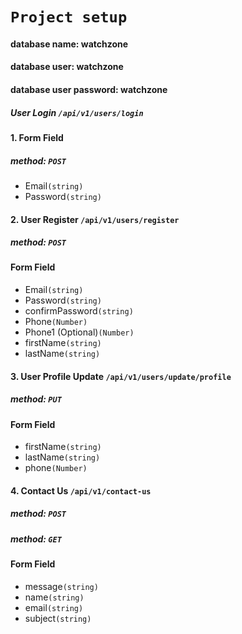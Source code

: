 # `Project setup`

#### database name: watchzone
#### database user: watchzone
#### database user password: watchzone


##### User Login `/api/v1/users/login`

#### 1. Form Field

##### method: `POST`

* Email`(string)`
* Password`(string)`

#### 2. User Register `/api/v1/users/register`

##### method: `POST`

#### Form Field
* Email`(string)`
* Password`(string)`
* confirmPassword`(string)`
* Phone`(Number)`
* Phone1 (Optional)`(Number)`
* firstName`(string)`
* lastName`(string)`

#### 3. User Profile Update `/api/v1/users/update/profile`

##### method: `PUT`

#### Form Field
* firstName`(string)`
* lastName`(string)`
* phone`(Number)`

#### 4. Contact Us `/api/v1/contact-us`

##### method: `POST`
##### method: `GET`

#### Form Field
* message`(string)`
* name`(string)`
* email`(string)`
* subject`(string)`